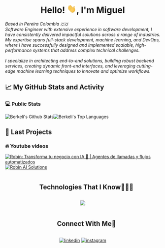 <h1 align="center">Hello! <img src="https://raw.githubusercontent.com/ABSphreak/ABSphreak/master/gifs/Hi.gif" width="30px">, I'm Miguel</h1>




<p>
  <em>
    Based in Pereira Colombia 🇨🇴<br>
    Software Engineer with extensive experience in software development, I have consistently delivered impactful solutions across a range of industries. My expertise spans full-stack development, machine learning, and DevOps, where I have successfully designed and implemented scalable, high-performance systems that address complex technical challenges.
<br><br>
I specialize in architecting end-to-end solutions, building robust backend services, creating dynamic front-end interfaces, and leveraging cutting-edge machine learning techniques to innovate and optimize workflows.
  </em> 
</p>




## 📈 My GitHub Stats and Activity

### 💻 Public Stats

<img alt="Berkeli's Github Stats" src="https://github-readme-stats.vercel.app/api/?username=miguelmontealegre&show_icons=true&include_all_commits=true&count_private=true&theme=react&hide_border=true&bg_color=1F222E&title_color=F85D7F&icon_color=F8D866" height="192px"/><img alt="Berkeli's Top Languages" src="https://github-readme-stats.vercel.app/api/top-langs/?username=miguelmontealegre&langs_count=8&layout=compact&theme=react&hide_border=true&bg_color=1F222E&title_color=F85D7F&icon_color=F8D866" height="192px"/>





## 🔭 Last Projects

### 🔥 Youtube videos
<!-- BEGIN YOUTUBE-CARDS -->
[![Robin: Transforma tu negocio con IA 🚀 | Agentes de llamadas y flujos automatizados](https://ytcards.demolab.com/?id=AOTgkXpA0TQ&title=Robin%3A+Transforma+tu+negocio+con+IA+%F0%9F%9A%80+%7C+Agentes+de+llamadas+y+flujos+automatizados&lang=en&timestamp=1746022733&background_color=%230d1117&title_color=%23ffffff&stats_color=%23dedede&max_title_lines=1&width=250&border_radius=5 "Robin: Transforma tu negocio con IA 🚀 | Agentes de llamadas y flujos automatizados")](https://www.youtube.com/watch?v=AOTgkXpA0TQ)
[![Robin AI Solutions](https://ytcards.demolab.com/?id=auNMAQxLCjo&title=Robin+AI+Solutions&lang=en&timestamp=1708522288&background_color=%230d1117&title_color=%23ffffff&stats_color=%23dedede&max_title_lines=1&width=250&border_radius=5 "Robin AI Solutions")](https://www.youtube.com/watch?v=auNMAQxLCjo)
<!-- END YOUTUBE-CARDS -->





<!--h1 without bottom border-->
<div id="user-content-toc">
  <ul align="center">
    <summary><h2 style="display: inline-block">Technologies That I Know👨🏻‍💻</h2></summary>
  </ul>
</div>
<!--tech stack icons-->
<p align="center">
  <a href="https://skillicons.dev">
    <img src="https://skillicons.dev/icons?i=laravel,angular,aws,vue,react,nodejs,git,cpp,css,docker,postgres,prisma,pug,dynamodb,express,figma,firebase,redis,github,html,java,js,linux,md,materialui,nginx,mongodb,mysql,nextjs,postman,py,redux,tailwind,ts,vscode,kubernetes,astro,azure,bash,cs,cloudflare,debian,dart,flutter,flask,graphql,kali,nestjs,nextjs,svelte,vite,pytorch&perline=14" />
  </a>
</p>




<!-- Connect with me -->
<!--h2 without bottom border-->
<div id="user-content-toc">
  <ul align="center">
    <summary><h2 style="display: inline-block">Connect With Me🤝</h2></summary>
  </ul>
</div>

<!--icons and links-->
<p align="center">
<a href="https://www.linkedin.com/in/miguel-angel-montealegre-811212233/" target="blank"><img align="center" src="https://user-images.githubusercontent.com/88904952/234979284-68c11d7f-1acc-4f0c-ac78-044e1037d7b0.png" alt="linkedin" height="50" width="50" /></a>
<a href="https://www.instagram.com/miguel_montealegre6/" target="blank"><img align="center" src="https://user-images.githubusercontent.com/88904952/234981169-2dd1e58f-4b7e-468c-8213-034ba62156c3.png" alt="instagram" height="50" width="50" /></a>
</p>

